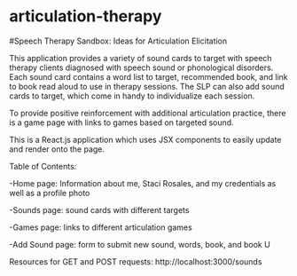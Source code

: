 # articulation-therapy
#Speech Therapy Sandbox: Ideas for Articulation Elicitation

This application provides a variety of sound cards to target with speech therapy clients diagnosed with 
speech sound or phonological disorders. Each sound card contains a word list to target, recommended
book, and link to book read aloud to use in therapy sessions. The SLP can also add sound cards to target, 
which come in handy to individualize each session. 

To provide positive reinforcement with additional articulation practice, there is a game page with
links to games based on targeted sound. 

This is a React.js application which uses JSX components to easily update and render onto the page.

Table of Contents:

-Home page: Information about me, Staci Rosales, and my credentials as well as a profile photo

-Sounds page: sound cards with different targets

-Games page: links to different articulation games

-Add Sound page: form to submit new sound, words, book, and book U

Resources for GET and POST requests:
http://localhost:3000/sounds
